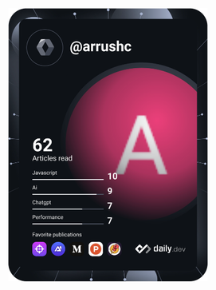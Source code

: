 <div id="container" style="display: flex; align-items: center;">
  <a href="https://app.daily.dev/arrushc">
    <img src="./devcard.svg" width="400" alt="Arrush C's Dev Card"/>
  </a>
</div>
